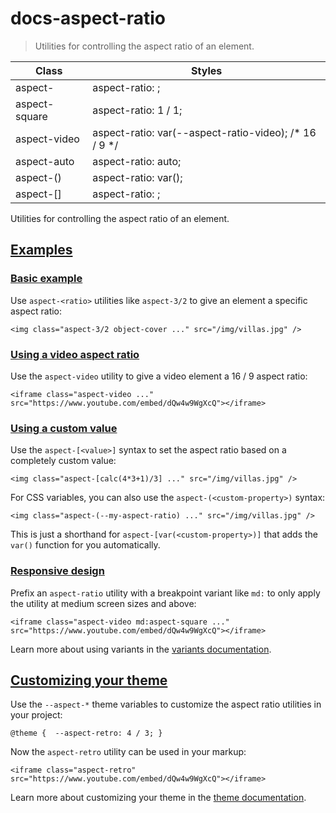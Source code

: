 # docs-aspect-ratio

> Utilities for controlling the aspect ratio of an element.

| Class                      | Styles                                                |
| -------------------------- | ----------------------------------------------------- |
| aspect-<ratio>             | aspect-ratio: <ratio>;                                |
| aspect-square              | aspect-ratio: 1 / 1;                                  |
| aspect-video               | aspect-ratio: var(--aspect-ratio-video); /* 16 / 9 */ |
| aspect-auto                | aspect-ratio: auto;                                   |
| aspect-(<custom-property>) | aspect-ratio: var(<custom-property>);                 |
| aspect-[<value>]           | aspect-ratio: <value>;                                |

Utilities for controlling the aspect ratio of an element.

## [Examples](#examples)

### [Basic example](#basic-example)

Use `aspect-<ratio>` utilities like `aspect-3/2` to give an element a specific aspect ratio:

    <img class="aspect-3/2 object-cover ..." src="/img/villas.jpg" />

### [Using a video aspect ratio](#using-a-video-aspect-ratio)

Use the `aspect-video` utility to give a video element a 16 / 9 aspect ratio:

    <iframe class="aspect-video ..." src="https://www.youtube.com/embed/dQw4w9WgXcQ"></iframe>

### [Using a custom value](#using-a-custom-value)

Use the `aspect-[<value>]` syntax to set the aspect ratio based on a completely custom value:

    <img class="aspect-[calc(4*3+1)/3] ..." src="/img/villas.jpg" />

For CSS variables, you can also use the `aspect-(<custom-property>)` syntax:

    <img class="aspect-(--my-aspect-ratio) ..." src="/img/villas.jpg" />

This is just a shorthand for `aspect-[var(<custom-property>)]` that adds the `var()` function for you automatically.

### [Responsive design](#responsive-design)

Prefix an `aspect-ratio` utility with a breakpoint variant like `md:` to only apply the utility at medium screen sizes and above:

    <iframe class="aspect-video md:aspect-square ..." src="https://www.youtube.com/embed/dQw4w9WgXcQ"></iframe>

Learn more about using variants in the [variants documentation](/docs/hover-focus-and-other-states).

## [Customizing your theme](#customizing-your-theme)

Use the `--aspect-*` theme variables to customize the aspect ratio utilities in your project:

    @theme {  --aspect-retro: 4 / 3; }

Now the `aspect-retro` utility can be used in your markup:

    <iframe class="aspect-retro" src="https://www.youtube.com/embed/dQw4w9WgXcQ"></iframe>

Learn more about customizing your theme in the [theme documentation](about:/docs/theme#customizing-your-theme).
